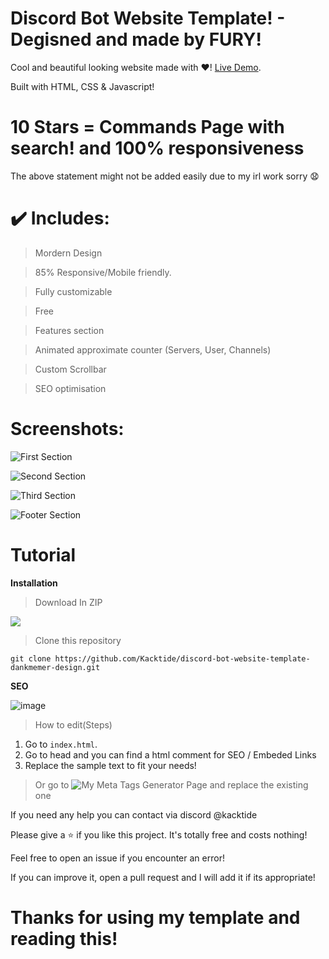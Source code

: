 # Discord Bot Website Template! - Degisned and made by FURY!

 Cool and beautiful looking website made with ❤️! [Live Demo](https://kacktide.github.io/Discord-Bot-Website-Template/).
 
Built with HTML, CSS & Javascript!


# 10 Stars = Commands Page with search! and 100% responsiveness
The above statement might not be added easily due to my irl work sorry 😧

# ✔️ Includes:
> Mordern Design

> 85% Responsive/Mobile friendly. 

> Fully customizable

> Free

> Features section

> Animated approximate counter (Servers, User, Channels)

> Custom Scrollbar

> SEO optimisation
# Screenshots:

![First Section](https://cdn.discordapp.com/attachments/802859558925893672/862250268846456832/wweb1.PNG)

![Second Section](https://cdn.discordapp.com/attachments/802859558925893672/862250340367859722/feature.PNG)

![Third Section](https://cdn.discordapp.com/attachments/802859558925893672/862250727001554944/channels.PNG)

![Footer Section](https://cdn.discordapp.com/attachments/802859558925893672/862250790433325056/asdasdasdasdasdadasdadsa.PNG)

# Tutorial

**Installation**



> Download In ZIP




 
 
 
 
![](https://cdn.discordapp.com/attachments/802859558925893672/862294331237597184/unknown.png)









> Clone this repository



``` 
git clone https://github.com/Kacktide/discord-bot-website-template-dankmemer-design.git
```







 **SEO**
 
![image](https://github.com/Kacktide/Discord-Bot-Website-Template/assets/70317531/a04489c7-a918-4aa0-8a50-95356a45a466)

 > How to edit(Steps)
  1. Go to `index.html`.
  2. Go to head and you can find a html comment for SEO / Embeded Links
  3. Replace the sample text to fit your needs!
> Or go to ![My Meta Tags Generator Page](https://kacktide.github.io/meta-tags-generator/) and replace the existing one 


If you need any help you can contact via discord @kacktide


Please give a ⭐ if you like this project. It's totally free and costs nothing!


Feel free to open an issue if you encounter an error!

If you can improve it, open a pull request and I will add it if its appropriate!


# Thanks for using my template and reading this! 
